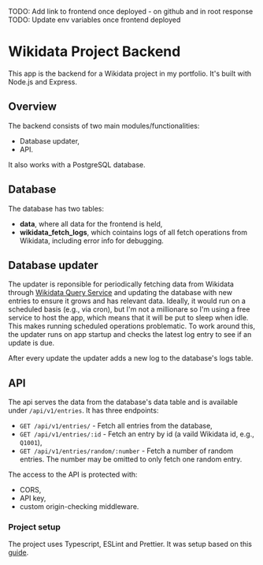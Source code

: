 TODO: Add link to frontend once deployed - on github and in root response
TODO: Update env variables once frontend deployed

# Wikidata Project Backend

This app is the backend for a Wikidata project in my portfolio. It's built with Node.js and Express.

## Overview

The backend consists of two main modules/functionalities:

- Database updater,
- API.

It also works with a PostgreSQL database.

## Database

The database has two tables:

- **data**, where all data for the frontend is held,
- **wikidata_fetch_logs**, which cointains logs of all fetch operations from Wikidata, including error info for debugging.

## Database updater

The updater is reponsible for periodically fetching data from Wikidata through [Wikidata Query Service](https://www.wikidata.org/wiki/Wikidata:Data_access#Wikidata_Query_Service) and updating the database with new entries to ensure it grows and has relevant data.
Ideally, it would run on a scheduled basis (e.g., via cron), but I'm not a millionare so I'm using a free service to host the app, which means that it will be put to sleep when idle. This makes running scheduled operations problematic.
To work around this, the updater runs on app startup and checks the latest log entry to see if an update is due.

After every update the updater adds a new log to the database's logs table.

## API

The api serves the data from the database's data table and is available under `/api/v1/entries`. It has three endpoints:

- `GET /api/v1/entries/` - Fetch all entries from the database,
- `GET /api/v1/entries/:id` - Fetch an entry by id (a vaild Wikidata id, e.g., `Q1001`),
- `GET /api/v1/entries/random/:number` - Fetch a number of random entries. The number may be omitted to only fetch one random entry.

The access to the API is protected with:

- CORS,
- API key,
- custom origin-checking middleware.

### Project setup

The project uses Typescript, ESLint and Prettier. It was setup based on this [guide](https://medium.com/@gabrieldrouin/node-js-2025-guide-how-to-setup-express-js-with-typescript-eslint-and-prettier-b342cd21c30d).
